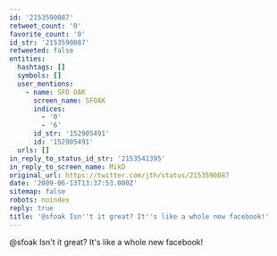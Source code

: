```yaml
---
id: '2153590087'
retweet_count: '0'
favorite_count: '0'
id_str: '2153590087'
retweeted: false
entities:
  hashtags: []
  symbols: []
  user_mentions:
    - name: SFO OAK
      screen_name: SFOAK
      indices:
        - '0'
        - '6'
      id_str: '152905491'
      id: '152905491'
  urls: []
in_reply_to_status_id_str: '2153541395'
in_reply_to_screen_name: MikD
original_url: https://twitter.com/jth/status/2153590087
date: '2009-06-13T13:37:53.000Z'
sitemap: false
robots: noindex
reply: true
title: '@sfoak Isn''t it great? It''s like a whole new facebook!'
---
```


@sfoak Isn't it great? It's like a whole new facebook!